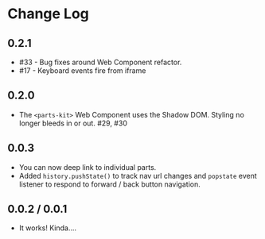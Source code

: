 # Change Log

## 0.2.1
- #33 - Bug fixes around Web Component refactor.
- #17 - Keyboard events fire from iframe

## 0.2.0
- The `<parts-kit>` Web Component uses the Shadow DOM. Styling no longer bleeds in or out. #29, #30
## 0.0.3

- You can now deep link to individual parts.
- Added `history.pushState()` to track nav url changes and `popstate` event listener to respond to forward / back button navigation.

## 0.0.2 / 0.0.1

- It works! Kinda....
